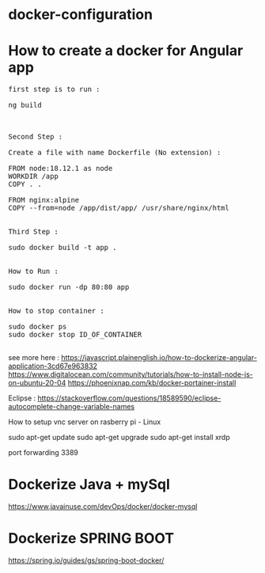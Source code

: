 
# docker-configuration


# How to create a docker for Angular app


<pre>
first step is to run :

ng build 



Second Step :

Create a file with name Dockerfile (No extension) :

FROM node:18.12.1 as node
WORKDIR /app
COPY . .

FROM nginx:alpine
COPY --from=node /app/dist/app/ /usr/share/nginx/html


Third Step :

sudo docker build -t app .


How to Run :

sudo docker run -dp 80:80 app


How to stop container :

sudo docker ps
sudo docker stop ID_OF_CONTAINER

</pre>

see more here :
https://javascript.plainenglish.io/how-to-dockerize-angular-application-3cd67e963832
https://www.digitalocean.com/community/tutorials/how-to-install-node-js-on-ubuntu-20-04
https://phoenixnap.com/kb/docker-portainer-install

Eclipse :
https://stackoverflow.com/questions/18589590/eclipse-autocomplete-change-variable-names


How to setup vnc server on rasberry pi - Linux

sudo apt-get update
sudo apt-get upgrade
sudo apt-get install xrdp


port forwarding 3389

# Dockerize Java + mySql

https://www.javainuse.com/devOps/docker/docker-mysql

# Dockerize SPRING BOOT

https://spring.io/guides/gs/spring-boot-docker/







